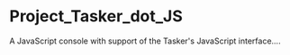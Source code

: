 # Project_Tasker_dot_JS
A JavaScript console with support of the Tasker's JavaScript interface....  
